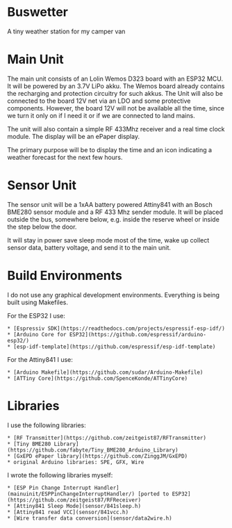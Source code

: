 # Buswetter
A tiny weather station for my camper van

# Main Unit

The main  unit consists  of an  Lolin Wemos D323  board with  an ESP32
MCU. It will be powered by an  3.7V LiPo akku. The Wemos board already
contains the recharging  and protection circuitry for  such akkus. The
Unit will also be  connected to the board 12V net via  an LDO and some
protective components.  However,  the board 12V will  not be available
all the  time, since  we turn it  only on if  I need  it or if  we are
connected to land mains.

The unit will also contain a simple RF 433Mhz receiver and a real time
clock module. The display will be an ePaper display.

The primary purpose will be to display the time and an icon indicating
a weather forecast for the next few hours.

# Sensor Unit

The sensor  unit will  be a  1xAA battery powered  Attiny841 with  an Bosch
BME280 sensor module and a RF 433 Mhz sender module. It will be placed
outside the  bus, somewhere  below, e.g. inside  the reserve  wheel or
inside the step below the door.

It  will stay  in power  save sleep  mode most  of the  time, wake  up
collect sensor data, battery voltage, and send it to the main unit.

# Build Environments

I do  not use  any graphical  development environments.  Everything is
being built using Makefiles.

For the ESP32 I use:

    * [Espressiv SDK](https://readthedocs.com/projects/espressif-esp-idf/)
    * [Arduino Core for ESP32](https://github.com/espressif/arduino-esp32/)
    * [esp-idf-template](https://github.com/espressif/esp-idf-template)
    
For the Attiny841 I use:

    * [Arduino Makefile](https://github.com/sudar/Arduino-Makefile)
    * [ATTiny Core](https://github.com/SpenceKonde/ATTinyCore)

# Libraries

I use the following libraries:

    * [RF Transmitter](https://github.com/zeitgeist87/RFTransmitter)
    * [Tiny BME280 Library](https://github.com/fabyte/Tiny_BME280_Arduino_Library)
    * [GxEPD ePaper library](https://github.com/ZinggJM/GxEPD)
    * original Arduino libraries: SPE, GFX, Wire
    
I wrote the following libraries myself:

    * [ESP Pin Change Interrupt Handler](mainuinit/ESPPinChangeInterruptHandler/) [ported to ESP32](https://github.com/zeitgeist87/RFReceiver)
    * [Attiny841 Sleep Mode](sensor/841sleep.h)
    * [Attiny841 read VCC](sensor/841vcc.h)
    * [Wire transfer data conversion](sensor/data2wire.h)
    
